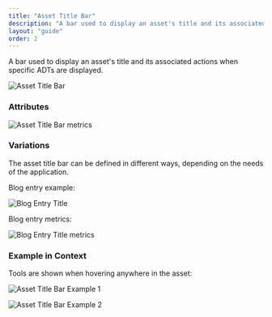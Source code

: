 ```yaml
---
title: "Asset Title Bar"
description: "A bar used to display an asset's title and its associated actions when specific ADTs are displayed."
layout: "guide"
order: 2
---
```


A bar used to display an asset's title and its associated actions when specific ADTs are displayed.

![Asset Title Bar](/images/lexicon/sites/AssetTitleBar.jpg)

### Attributes

![Asset Title Bar metrics](/images/lexicon/sites/AssetTitleBarMetrics.jpg)

### Variations

The asset title bar can be defined in different ways, depending on the needs of the application.

Blog entry example:

![Blog Entry Title](/images/lexicon/sites/BlogEntryTitle.jpg)

Blog entry metrics:

![Blog Entry Title metrics](/images/lexicon/sites/BlogEntryTitleMetrics.jpg)


### Example in Context

Tools are shown when hovering anywhere in the asset:

![Asset Title Bar Example 1](/images/lexicon/sites/AssetTitleBarExample1.jpg)

![Asset Title Bar Example 2](/images/lexicon/sites/AssetTitleBarExample2.jpg)